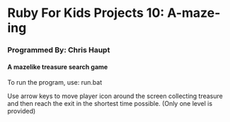 #
# Ruby For Kids Projects 10: A-maze-ing
### Programmed By: Chris Haupt
#### A mazelike treasure search game
To run the program, use:
   run.bat

Use arrow keys to move player icon around the screen collecting treasure and then reach the exit in the shortest time possible.
(Only one level is provided)
